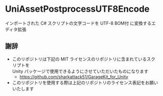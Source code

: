 # UniAssetPostprocessUTF8Encode

インポートされた C# スクリプトの文字コードを UTF-8 BOM付 に変換するエディタ拡張

## 謝辞

* このリポジトリは下記の MIT ライセンスのリポジトリに含まれているスクリプトを  
Unity パッケージで使用できるようにさせていただいたものになります  
    * https://github.com/sharkattack51/GarageKit_for_Unity
* このリポジトリを使用する際は上記のリポジトリのライセンス表記をお願いいたします  